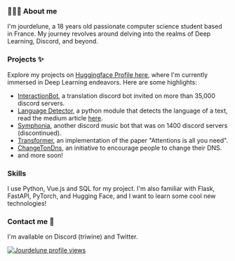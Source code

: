 <!-- ## 👋 Hey there! I'm Jourdelune-->

### 👨🏻‍💻 About me

I'm jourdelune, a 18 years old passionate computer science student based in France. My journey revolves around delving into the realms of Deep Learning, Discord, and beyond.

### Projects ✨

Explore my projects on [Huggingface Profile here](https://huggingface.co/Jour), where I'm currently immersed in Deep Learning endeavors. Here are some highlights:

- [InteractionBot](https://interaction-bot.com), a translation discord bot invited on more than 35,000 discord servers.
- [Language Detector](https://github.com/Interaction-Bot/LanguageDetection), a python module that detects the language of a text, read the medium article [here](https://medium.com/@jourdelune863/improving-language-detection-for-chat-discord-b148dfacc2e5).
- [Symphonia](https://github.com/Jourdelune/Symphonia), another discord music bot that was on 1400 discord servers (discontinued).
- [Transformer](https://github.com/Jourdelune/Transformer), an implementation of the paper "Attentions is all you need".
- [ChangeTonDns](https://changetondns.fr/), an initiative to encourage people to change their DNS.
- and more soon!

### Skills
I use Python, Vue.js and SQL for my project. I'm also familiar with Flask, FastAPI, PyTorch, and Hugging Face, and I want to learn some cool new technologies!

### Contact me 🤝

I'm available on Discord (triwine) and Twitter.

[![Jourdelune profile views](https://u8views.com/api/v1/github/profiles/64205064/views/day-week-month-total-count.svg)](https://u8views.com/github/Jourdelune)
